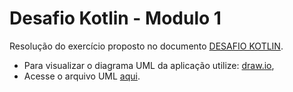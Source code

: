 # Desafio Kotlin - Modulo 1

Resolução do exercício proposto no documento [DESAFIO KOTLIN](https://github.com/rodrigofelipejr/DH-Aula13-DesafioKotlin). 

- Para visualizar o diagrama UML da aplicação utilize:  [draw.io](https://www.draw.io/), 
- Acesse o arquivo UML [aqui](https://github.com/rodrigofelipejr/DH-Aula13-DesafioKotlin).